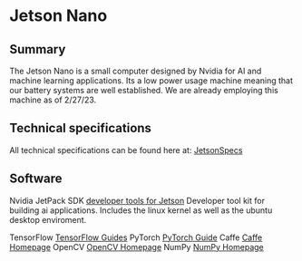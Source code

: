 # Jetson Nano


## Summary 

The Jetson Nano is a small computer designed by Nvidia for AI and machine learning applications. Its a low power usage machine meaning that our battery systems are well established. We are already employing this machine as of 2/27/23.

## Technical specifications
All technical specifications can be found here at: [JetsonSpecs](https://developer.nvidia.com/embedded/jetson-nano-developer-kit)

## Software

Nvidia JetPack SDK [developer tools for Jetson](https://developer.nvidia.com/embedded/jetpack)
Developer tool kit for building ai applications. Includes the linux kernel as well as the ubuntu desktop enviroment. 

TensorFlow [TensorFlow Guides](https://www.tensorflow.org/guide)
PyTorch [PyTorch Guide](https://pytorch.org/)
Caffe [Caffe Homepage](https://caffe.berkeleyvision.org/)
OpenCV [OpenCV Homepage](https://opencv.org/)
NumPy [NumPy Homepage](https://numpy.org/)
